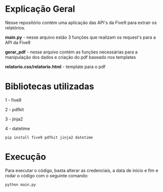 # Explicação Geral
Nesse repositório contém uma aplicação das API's da Five9 para extrair os relatórios.

**main.py** - nesse arquivo estão 3 funções que realizam os request's para a API da Five9

**gerar_pdf** - nesse arquivo contém as funções necessárias para a manipulação dos dados e criação do pdf baseado nos templates

**relatorio.css/relatorio.html** - template para o pdf

# Bibliotecas utilizadas

1 - five9

2 - pdfkit

3 - jinja2

4 - datetime

```
pip install five9 pdfkit jinja2 datetime
```
# Execução
Para executar o código, basta alterar as credenciais, a data de início e fim e rodar o código com o seguinte comando:
```
python main.py
```
